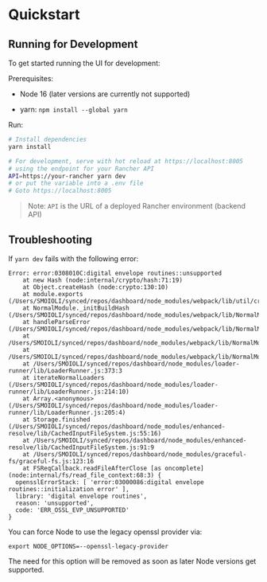 # Quickstart

## Running for Development

To get started running the UI for development:

Prerequisites:

* Node 16 (later versions are currently not supported)

* yarn:
  ```npm install --global yarn```

Run:

```bash
# Install dependencies
yarn install

# For development, serve with hot reload at https://localhost:8005
# using the endpoint for your Rancher API
API=https://your-rancher yarn dev
# or put the variable into a .env file
# Goto https://localhost:8005
```

> Note: `API` is the URL of a deployed Rancher environment (backend API)

## Troubleshooting 

If `yarn dev` fails with the following error:

```
Error: error:0308010C:digital envelope routines::unsupported
    at new Hash (node:internal/crypto/hash:71:19)
    at Object.createHash (node:crypto:130:10)
    at module.exports (/Users/SMOIOLI/synced/repos/dashboard/node_modules/webpack/lib/util/createHash.js:135:53)
    at NormalModule._initBuildHash (/Users/SMOIOLI/synced/repos/dashboard/node_modules/webpack/lib/NormalModule.js:417:16)
    at handleParseError (/Users/SMOIOLI/synced/repos/dashboard/node_modules/webpack/lib/NormalModule.js:471:10)
    at /Users/SMOIOLI/synced/repos/dashboard/node_modules/webpack/lib/NormalModule.js:503:5
    at /Users/SMOIOLI/synced/repos/dashboard/node_modules/webpack/lib/NormalModule.js:358:12
    at /Users/SMOIOLI/synced/repos/dashboard/node_modules/loader-runner/lib/LoaderRunner.js:373:3
    at iterateNormalLoaders (/Users/SMOIOLI/synced/repos/dashboard/node_modules/loader-runner/lib/LoaderRunner.js:214:10)
    at Array.<anonymous> (/Users/SMOIOLI/synced/repos/dashboard/node_modules/loader-runner/lib/LoaderRunner.js:205:4)
    at Storage.finished (/Users/SMOIOLI/synced/repos/dashboard/node_modules/enhanced-resolve/lib/CachedInputFileSystem.js:55:16)
    at /Users/SMOIOLI/synced/repos/dashboard/node_modules/enhanced-resolve/lib/CachedInputFileSystem.js:91:9
    at /Users/SMOIOLI/synced/repos/dashboard/node_modules/graceful-fs/graceful-fs.js:123:16
    at FSReqCallback.readFileAfterClose [as oncomplete] (node:internal/fs/read_file_context:68:3) {
  opensslErrorStack: [ 'error:03000086:digital envelope routines::initialization error' ],
  library: 'digital envelope routines',
  reason: 'unsupported',
  code: 'ERR_OSSL_EVP_UNSUPPORTED'
}
```

You can force Node to use the legacy openssl provider via:

```
export NODE_OPTIONS=--openssl-legacy-provider
```

The need for this option will be removed as soon as later Node versions get supported.
